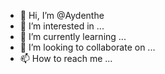 - 👋 Hi, I’m @Aydenthe
- 👀 I’m interested in ...
- 🌱 I’m currently learning ...
- 💞️ I’m looking to collaborate on ...
- 📫 How to reach me ...

<!---
Aydenthe/Aydenthe is a ✨ special ✨ repository because its `README.md` (this file) appears on your GitHub profile.
You can click the Preview link to take a look at your changes.
--->
